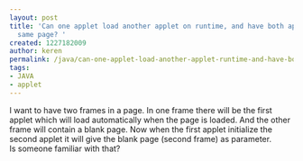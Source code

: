 ```yaml
---
layout: post
title: 'Can one applet load another applet on runtime, and have both applets in the
  same page? '
created: 1227182009
author: keren
permalink: /java/can-one-applet-load-another-applet-runtime-and-have-both-applets-same-page
tags:
- JAVA
- applet
---
```

<p>I want to have two frames in a page. In one frame there will be the first applet which will load automatically when the page is loaded. And the other frame will contain a blank page. Now when the first applet initialize the second applet it will give the blank page (second frame) as parameter.<br />Is someone familiar with that?</p>
